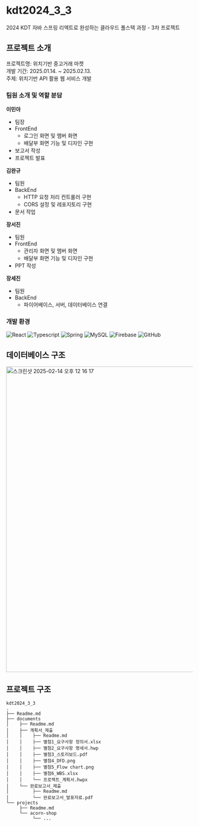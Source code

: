 # kdt2024_3_3
2024 KDT 자바 스프링 리액트로 완성하는 클라우드 풀스택 과정 - 3차 프로젝트

## 프로젝트 소개

프로젝트명: 위치기반 중고거래 마켓 <br>
개발 기간: 2025.01.14. ~ 2025.02.13. <br>
주제: 위치기반 API 활용 웹 서비스 개발 <br>

### 팀원 소개 및 역할 분담

**이민아** <br>
- 팀장
- FrontEnd
  + 로그인 화면 및 멤버 화면
  + 배달부 화면 기능 및 디자인 구현
- 보고서 작성
- 프로젝트 발표
  
**김완규** <br>
- 팀원
- BackEnd
  + HTTP 요청 처리 컨트롤러 구현
  + CORS 설정 및 레포지토리 구현
- 문서 작업

**장서진** <br>
- 팀원
- FrontEnd
  + 관리자 화면 및 멤버 화면
  + 배달부 화면 기능 및 디자인 구현
- PPT 작성
      
**장세진** <br>
- 팀원
- BackEnd
  + 파이어베이스, 서버, 데이터베이스 연결

### 개발 환경

![React](https://shields.io/badge/react-black?logo=react&style=for-the-badge)
![Typescript](https://img.shields.io/badge/TypeScript-3178C6?style=for-the-badge&logo=typescript&logoColor=white)
![Spring](https://img.shields.io/badge/Spring-6DB33F?style=for-the-badge&logo=spring&logoColor=white)
![MySQL](https://img.shields.io/badge/mysql-4479A1.svg?style=for-the-badge&logo=mysql&logoColor=white) 
![Firebase](https://img.shields.io/badge/firebase-ffca28?style=for-the-badge&logo=firebase&logoColor=black)
![GitHub](https://img.shields.io/badge/github-%23121011.svg?style=for-the-badge&logo=github&logoColor=white)


## 데이터베이스 구조
<img width="823" alt="스크린샷 2025-02-14 오후 12 16 17" src="https://github.com/user-attachments/assets/93d2de1d-01db-42b2-8157-c2cbebdf273e" />

## 프로젝트 구조
```
kdt2024_3_3
.
├── Readme.md
├── documents
│    ├── Readme.md
│    ├── 계획서_제출
│    │    ├── Readme.md
│    │    ├── 별첨1_요구사항 정의서.xlsx
│    │    ├── 별첨2_요구사항 명세서.hwp
│    │    ├── 별첨3_스토리보드.pdf
│    │    ├── 별첨4_DFD.png
│    │    ├── 별첨5_Flow chart.png
│    │    ├── 별첨6_WBS.xlsx
│    │    └── 프로젝트_계획서.hwpx
│    └── 완료보고서_제출
│         ├── Readme.md
│         └── 완료보고서_발표자료.pdf
└── projects
     ├── Readme.md
     └── acorn-shop
          └── ...
```
